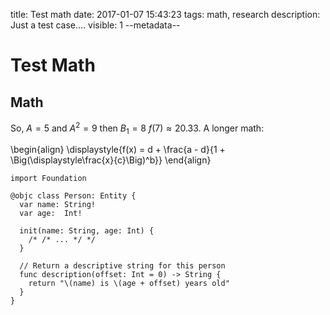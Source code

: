 title: Test math
date: 2017-01-07 15:43:23
tags: math, research
description: Just a test case....
visible: 1
--metadata--
# Test Math

## Math

So, $A = 5$ and $A^{2} = 9$ then $B_{1} = 8$
$f(7) \approx 20.33$.
A longer math:


\begin{align}
\displaystyle{f(x) = d + \frac{a - d}{1 + \Big(\displaystyle\frac{x}{c}\Big)^b}}
\end{align}

```
import Foundation

@objc class Person: Entity {
  var name: String!
  var age:  Int!

  init(name: String, age: Int) {
    /* /* ... */ */
  }

  // Return a descriptive string for this person
  func description(offset: Int = 0) -> String {
    return "\(name) is \(age + offset) years old"
  }
}
```